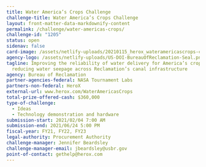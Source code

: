 ```yaml
---
title: Water America’s Crops Challenge
challenge-title: Water America’s Crops Challenge
layout: front-matter-data-markdownify-content
permalink: /challenge/water-americas-crops/
challenge-id: "1205"
status: open
sidenav: false
card-image: /assets/netlify-uploads/20210115_herox_wateramericascrops-challenge_3-logo_challengegov-sized.jpg
agency-logo: /assets/netlify-uploads/US-DOI-BureauOfReclamation-Seal.png
tagline: Improving the reliability of water delivery for America’s crops by
  reducing water seepage across Reclamation’s canal infrastructure
agency: Bureau of Reclamation
partner-agencies-federal: NASA Tournament Labs
partners-non-federal: HeroX
external-url: www.herox.com/WaterAmericasCrops
total-prize-offered-cash: $360,000
type-of-challenge:
  - Ideas
  - Technology demonstration and hardware
submission-start: 2021/02/04 7:00 AM
submission-end: 2021/06/24 5:00 PM
fiscal-year: FY21, FY22, FY23
legal-authority: Procurement Authority
challenge-manager: Jennifer Beardsley
challenge-manager-email: jbeardsley@usbr.gov
point-of-contact: gethelp@herox.com
---
```


